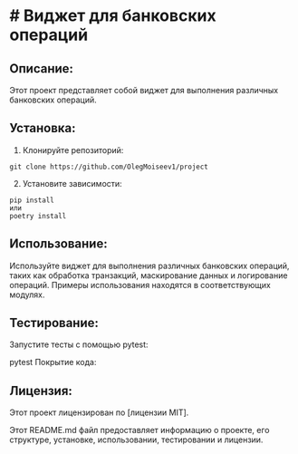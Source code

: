 # # Виджет для банковских операций

## Описание:

Этот проект представляет собой виджет для выполнения различных банковских операций.

## Установка:

1. Клонируйте репозиторий:
```
git clone https://github.com/OlegMoiseev1/project
```
2. Установите зависимости:
```
pip install
или
poetry install
```
## Использование:

Используйте виджет для выполнения различных банковских операций, 
таких как обработка транзакций, маскирование данных и логирование операций. 
Примеры использования находятся в соответствующих модулях.

## Тестирование:

Запустите тесты с помощью pytest:

pytest
Покрытие кода:

## Лицензия:

Этот проект лицензирован по [лицензии MIT].

Этот README.md файл предоставляет информацию о проекте, его 
структуре, установке, использовании, тестировании и лицензии.